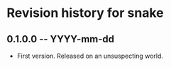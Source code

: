 # Revision history for snake

## 0.1.0.0 -- YYYY-mm-dd

* First version. Released on an unsuspecting world.
